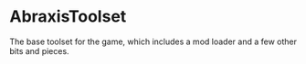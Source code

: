# AbraxisToolset
The base toolset for the game, which includes a mod loader and a few other bits and pieces.
